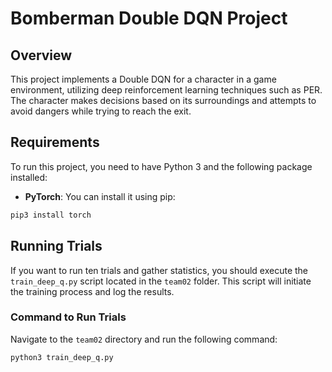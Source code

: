 # Bomberman Double DQN Project

## Overview
This project implements a Double DQN for a character in a game environment, utilizing deep reinforcement learning techniques such as PER. The character makes decisions based on its surroundings and attempts to avoid dangers while trying to reach the exit.

## Requirements
To run this project, you need to have Python 3 and the following package installed:

- **PyTorch**: You can install it using pip:
```bash
pip3 install torch
```

## Running Trials
If you want to run ten trials and gather statistics, you should execute the `train_deep_q.py` script located in the `team02` folder. This script will initiate the training process and log the results.

### Command to Run Trials
Navigate to the `team02` directory and run the following command:

```bash
python3 train_deep_q.py
```